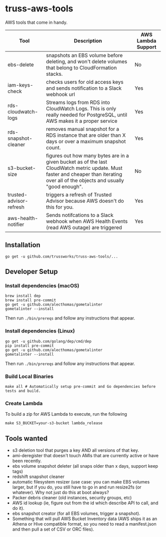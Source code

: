 # truss-aws-tools

AWS tools that come in handy.

| Tool                    | Description                                                                                              | AWS Lambda Support  |
|-------------------------|----------------------------------------------------------------------------------------------------------|---------------------|
| ebs-delete              | snapshots an EBS volume before deleting, and won't delete volumes that belong to CloudFormation stacks.  | No                  |
| iam-keys-check          | checks users for old access keys and sends notification to a Slack webhook url                           | Yes                 |
| rds-cloudwatch-logs     | Streams logs from RDS into CloudWatch Logs. This is only really needed for PostgreSQL, until AWS makes it a proper service| Yes |
| rds-snapshot-cleaner    | removes manual snapshot for a RDS instance that are older than X days or over a maximum snapshot count.  | Yes                 |
| s3-bucket-size          | figures out how many bytes are in a given bucket as of the last CloudWatch metric update. Must faster and cheaper than iterating over all of the objects and usually "good enough". | No |
| trusted-advisor-refresh | triggers a refresh of Trusted Advisor because AWS doesn't do this for you.                               | Yes                 |
| aws-health-notifier     | Sends notifcations to a Slack webhook when AWS Health Events (read AWS outage) are triggered             | Yes                 |

## Installation

``` shell
go get -u github.com/trussworks/truss-aws-tools/...
```

## Developer Setup

### Install dependencies (macOS)

``` shell
brew install dep
brew install pre-commit
go get -u github.com/alecthomas/gometalinter
gometalinter --install
```

Then run `./bin/prereqs` and follow any instructions that appear.

### Install dependencies (Linux)

``` shell
go get -u github.com/golang/dep/cmd/dep
pip install pre-commit
go get -u github.com/alecthomas/gometalinter
gometalinter --install
```

Then run `./bin/prereqs` and follow any instructions that appear.

### Build Local Binaries

``` shell
make all # Automatically setup pre-commit and Go dependencies before tests and build.
```

### Create Lambda

To build a zip for AWS Lambda to execute, run the following

``` shell
make S3_BUCKET=your-s3-bucket lambda_release
```

## Tools wanted

* s3 deletion tool that purges a key AND all versions of that key.
* ami-deregister that doesn't touch AMIs that are currently active or have been recently.
* ebs volume snapshot deleter (all snaps older than x days, support keep tags)
* redshift snapshot cleaner
* automatic filesystem resizer (use case: you can make EBS volumes larger, but if you do, you still have to go in and run resize2fs (or whatever). Why not just do this at boot always?
* Packer debris cleaner (old instances, security groups, etc)
* AWS id lookup (ie, figure out from the id which describe API to call, and do it).
* ebs snapshot creator (for all EBS volumes, trigger a snapshot).
* Something that will pull AWS Bucket Inventory data (AWS ships it as an Athena or Hive compatible format, so you need to read a manifest.json and then pull a set of CSV or ORC files).
